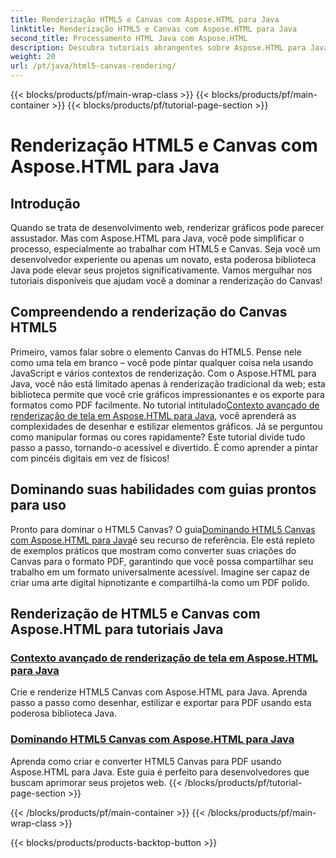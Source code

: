 ```yaml
---
title: Renderização HTML5 e Canvas com Aspose.HTML para Java
linktitle: Renderização HTML5 e Canvas com Aspose.HTML para Java
second_title: Processamento HTML Java com Aspose.HTML
description: Descubra tutoriais abrangentes sobre Aspose.HTML para Java, abrangendo renderização de HTML5 e Canvas para enriquecer suas habilidades de desenvolvimento web.
weight: 20
url: /pt/java/html5-canvas-rendering/
---
```


{{< blocks/products/pf/main-wrap-class >}}
{{< blocks/products/pf/main-container >}}
{{< blocks/products/pf/tutorial-page-section >}}

# Renderização HTML5 e Canvas com Aspose.HTML para Java

## Introdução

Quando se trata de desenvolvimento web, renderizar gráficos pode parecer assustador. Mas com Aspose.HTML para Java, você pode simplificar o processo, especialmente ao trabalhar com HTML5 e Canvas. Seja você um desenvolvedor experiente ou apenas um novato, esta poderosa biblioteca Java pode elevar seus projetos significativamente. Vamos mergulhar nos tutoriais disponíveis que ajudam você a dominar a renderização do Canvas!

## Compreendendo a renderização do Canvas HTML5

Primeiro, vamos falar sobre o elemento Canvas do HTML5. Pense nele como uma tela em branco – você pode pintar qualquer coisa nela usando JavaScript e vários contextos de renderização. Com o Aspose.HTML para Java, você não está limitado apenas à renderização tradicional da web; esta biblioteca permite que você crie gráficos impressionantes e os exporte para formatos como PDF facilmente. No tutorial intitulado[Contexto avançado de renderização de tela em Aspose.HTML para Java](./advanced-canvas-rendering-context/), você aprenderá as complexidades de desenhar e estilizar elementos gráficos. Já se perguntou como manipular formas ou cores rapidamente? Este tutorial divide tudo passo a passo, tornando-o acessível e divertido. É como aprender a pintar com pincéis digitais em vez de físicos!

## Dominando suas habilidades com guias prontos para uso

 Pronto para dominar o HTML5 Canvas? O guia[Dominando HTML5 Canvas com Aspose.HTML para Java](./html5-canvas/)é seu recurso de referência. Ele está repleto de exemplos práticos que mostram como converter suas criações do Canvas para o formato PDF, garantindo que você possa compartilhar seu trabalho em um formato universalmente acessível. Imagine ser capaz de criar uma arte digital hipnotizante e compartilhá-la como um PDF polido.

## Renderização de HTML5 e Canvas com Aspose.HTML para tutoriais Java
### [Contexto avançado de renderização de tela em Aspose.HTML para Java](./advanced-canvas-rendering-context/)
Crie e renderize HTML5 Canvas com Aspose.HTML para Java. Aprenda passo a passo como desenhar, estilizar e exportar para PDF usando esta poderosa biblioteca Java.
### [Dominando HTML5 Canvas com Aspose.HTML para Java](./html5-canvas/)
Aprenda como criar e converter HTML5 Canvas para PDF usando Aspose.HTML para Java. Este guia é perfeito para desenvolvedores que buscam aprimorar seus projetos web.
{{< /blocks/products/pf/tutorial-page-section >}}

{{< /blocks/products/pf/main-container >}}
{{< /blocks/products/pf/main-wrap-class >}}

{{< blocks/products/products-backtop-button >}}
